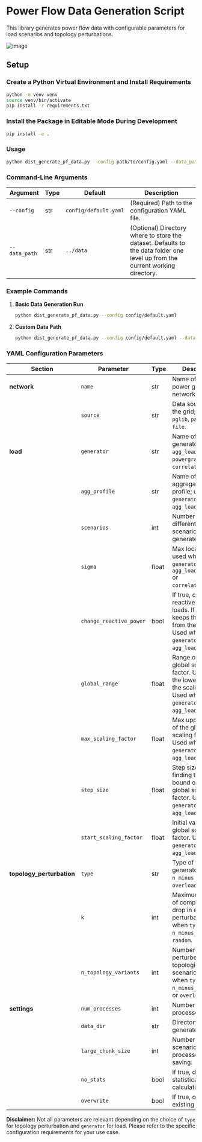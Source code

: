 # Power Flow Data Generation Script

This library generates power flow data with configurable parameters for load scenarios and topology perturbations.

![image](https://github.ibm.com/PowerGrid-FM/grid_data_synthetic/assets/474695/e6b81dfa-13ac-4e55-b7b8-b986aad6a268)


## Setup

### Create a Python Virtual Environment and Install Requirements

```bash
python -m venv venv
source venv/bin/activate
pip install -r requirements.txt
```

### Install the Package in Editable Mode During Development

```bash
pip install -e .
```

### Usage

```bash
python dist_generate_pf_data.py --config path/to/config.yaml --data_path /path/to/data
```

### Command-Line Arguments

| Argument    | Type | Default                | Description                                                                                     |
|-------------|------|------------------------|-------------------------------------------------------------------------------------------------|
| `--config`  | str  | `config/default.yaml`   | (Required) Path to the configuration YAML file.                                                 |
| `--data_path` | str  | `../data`               | (Optional) Directory where to store the dataset. Defaults to the data folder one level up from the current working directory. |

### Example Commands

1. **Basic Data Generation Run**

   ```bash
   python dist_generate_pf_data.py --config config/default.yaml
   ```

2. **Custom Data Path**

   ```bash
   python dist_generate_pf_data.py --config config/default.yaml --data_path /dccstor/gridfm/data
   ```

### YAML Configuration Parameters

| **Section**              | **Parameter**                | **Type** | **Description**                                                                                     |
|--------------------------|------------------------------|----------|-----------------------------------------------------------------------------------------------------|
| **network**              | `name`                       | str      | Name of the power grid network.                                                                     |
|                          | `source`                     | str      | Data source for the grid; options: `pglib`, `pandapower`, `file`.                                  |
| **load**                 | `generator`                  | str      | Name of the load generator; options: `agg_load_profile`, `powergraph`, `correlated_scaler`.                             |
|                          | `agg_profile`                | str      | Name of the aggregated load profile; used when `generator` is `agg_load_profile`.                   |
|                          | `scenarios`                  | int      | Number of different load scenarios to generate.                                                     |
|                          | `sigma`                      | float    | Max local noise; used when `generator` is `agg_load_profile` or `correlated_scaler`.                                     |
|                          | `change_reactive_power`      | bool     | If true, changes reactive power of loads. If false, keeps the ones from the case file. Used when `generator` is `agg_load_profile`. |
|                          | `global_range`               | float    | Range of the global scaling factor. Used to set the lower bound of the scaling factor. Used when `generator` is `agg_load_profile`. |
|                          | `max_scaling_factor`         | float    | Max upper bound of the global scaling factor. Used when `generator` is `agg_load_profile`.        |
|                          | `step_size`                  | float    | Step size when finding the upper bound of the global scaling factor. Used when `generator` is `agg_load_profile`. |
|                          | `start_scaling_factor`       | float    | Initial value of the global scaling factor. Used when `generator` is `agg_load_profile`.          |
| **topology_perturbation**| `type`                       | str      | Type of topology generator; options: `n_minus_k`, `random`, `overloaded`, `none`.                  |
|                          | `k`                          | int      | Maximum number of components to drop in each perturbation; used when `type` is `n_minus_k` or `random`. |
|                          | `n_topology_variants`        | int      | Number of unique perturbed topologies per scenario; used when `type` is `n_minus_k`, `random`, or `overloaded`. |
| **settings**             | `num_processes`              | int      | Number of parallel processes to use.                                                               |
|                          | `data_dir`                   | str      | Directory to save generated data.                                                                  |
|                          | `large_chunk_size`           | int      | Number of load scenarios processed before saving.                                                  |
|                          | `no_stats`                   | bool     | If true, disables statistical calculations.                                                        |
|                          | `overwrite`                  | bool     | If true, overwrites existing files.                                                                |

**Disclaimer:** Not all parameters are relevant depending on the choice of `type` for topology perturbation and `generator` for load. Please refer to the specific configuration requirements for your use case.
